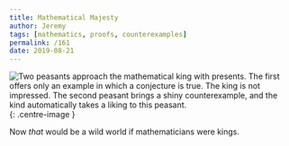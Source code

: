 ```yaml
---
title: Mathematical Majesty
author: Jeremy
tags: [mathematics, proofs, counterexamples]
permalink: /161
date: 2019-08-21
---
```


![Two peasants approach the mathematical king with presents. The first offers only an example in which a conjecture is true. The king is not impressed. The second peasant brings a shiny counterexample, and the kind automatically takes a liking to this peasant.](https://res.cloudinary.com/dh3hm8pb7/image/upload/c_scale,q_auto:best/v1535842782/Handwaving/Published/MathematicalMajesty.png){: .centre-image }

Now *that* would be a wild world if mathematicians were kings.
